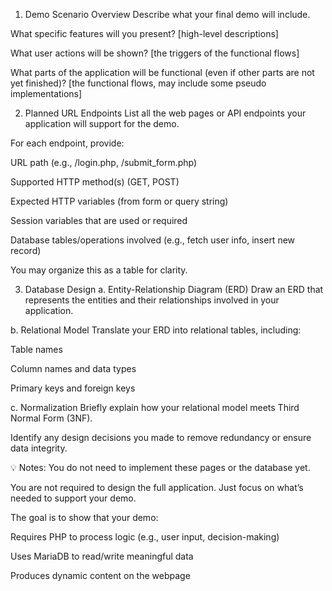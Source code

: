 1. Demo Scenario Overview
Describe what your final demo will include.

What specific features will you present? [high-level descriptions]

What user actions will be shown? [the triggers of the functional flows]

What parts of the application will be functional (even if other parts are not yet finished)? [the functional flows, may include some pseudo implementations]

2. Planned URL Endpoints
List all the web pages or API endpoints your application will support for the demo.

For each endpoint, provide:

URL path (e.g., /login.php, /submit_form.php)

Supported HTTP method(s) (GET, POST)

Expected HTTP variables (from form or query string)

Session variables that are used or required

Database tables/operations involved (e.g., fetch user info, insert new record)

You may organize this as a table for clarity.

3. Database Design
a. Entity-Relationship Diagram (ERD)
Draw an ERD that represents the entities and their relationships involved in your application.

b. Relational Model
Translate your ERD into relational tables, including:

Table names

Column names and data types

Primary keys and foreign keys

c. Normalization
Briefly explain how your relational model meets Third Normal Form (3NF).

Identify any design decisions you made to remove redundancy or ensure data integrity.

💡 Notes:
You do not need to implement these pages or the database yet.

You are not required to design the full application. Just focus on what’s needed to support your demo.

The goal is to show that your demo:

Requires PHP to process logic (e.g., user input, decision-making)

Uses MariaDB to read/write meaningful data

Produces dynamic content on the webpage
